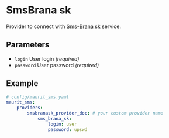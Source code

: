 # SmsBrana sk

Provider to connect with [Sms-Brana sk](https://www.sms-brana.sk/) service.

## Parameters

 * `login` User login *(required)*
 * `password` User password *(required)*

## Example

``` yaml
# config/maurit_sms.yaml
maurit_sms:
    providers:
        smsbranask_provider_doc: # your custom provider name
            sms_brana_sk:
                login: user
                password: upswd
```